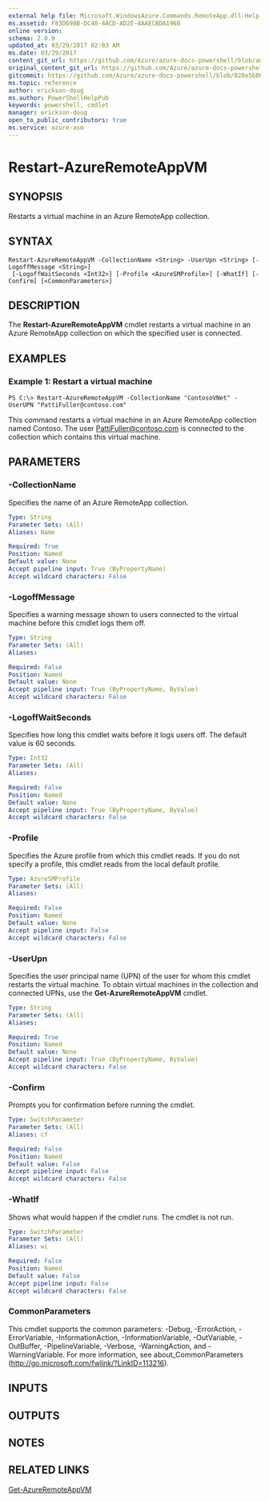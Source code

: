 ```yaml
---
external help file: Microsoft.WindowsAzure.Commands.RemoteApp.dll-Help.xml
ms.assetid: F83D698B-DC48-4ACD-AD2E-4AAECBDA196B
online version:
schema: 2.0.0
updated_at: 03/29/2017 02:03 AM
ms.date: 03/29/2017
content_git_url: https://github.com/Azure/azure-docs-powershell/blob/anne052617/azureps-cmdlets-docs/ServiceManagement/Azure/v3.7.0/Restart-AzureRemoteAppVM.md
original_content_git_url: https://github.com/Azure/azure-docs-powershell/blob/anne052617/azureps-cmdlets-docs/ServiceManagement/Azure/v3.7.0/Restart-AzureRemoteAppVM.md
gitcommit: https://github.com/Azure/azure-docs-powershell/blob/828e5b8648af6bdf3119ffe0cd409647f00de183
ms.topic: reference
author: erickson-doug
ms.author: PowerShellHelpPub
keywords: powershell, cmdlet
manager: erickson-doug
open_to_public_contributors: true
ms.service: azure-asm
---
```


# Restart-AzureRemoteAppVM

## SYNOPSIS
Restarts a virtual machine in an Azure RemoteApp collection.

## SYNTAX

```
Restart-AzureRemoteAppVM -CollectionName <String> -UserUpn <String> [-LogoffMessage <String>]
 [-LogoffWaitSeconds <Int32>] [-Profile <AzureSMProfile>] [-WhatIf] [-Confirm] [<CommonParameters>]
```

## DESCRIPTION
The **Restart-AzureRemoteAppVM** cmdlet restarts a virtual machine in an Azure RemoteApp collection on which the specified user is connected.

## EXAMPLES

### Example 1: Restart a virtual machine
```
PS C:\> Restart-AzureRemoteAppVM -CollectionName "ContosoVNet" -UserUPN "PattiFuller@contoso.com"
```

This command restarts a virtual machine in an Azure RemoteApp collection named Contoso.
The user PattiFuller@contoso.com is connected to the collection which contains this virtual machine.

## PARAMETERS

### -CollectionName
Specifies the name of an Azure RemoteApp collection.

```yaml
Type: String
Parameter Sets: (All)
Aliases: Name

Required: True
Position: Named
Default value: None
Accept pipeline input: True (ByPropertyName)
Accept wildcard characters: False
```

### -LogoffMessage
Specifies a warning message shown to users connected to the virtual machine before this cmdlet logs them off.

```yaml
Type: String
Parameter Sets: (All)
Aliases: 

Required: False
Position: Named
Default value: None
Accept pipeline input: True (ByPropertyName, ByValue)
Accept wildcard characters: False
```

### -LogoffWaitSeconds
Specifies how long this cmdlet waits before it logs users off.
The default value is 60 seconds.

```yaml
Type: Int32
Parameter Sets: (All)
Aliases: 

Required: False
Position: Named
Default value: None
Accept pipeline input: True (ByPropertyName, ByValue)
Accept wildcard characters: False
```

### -Profile
Specifies the Azure profile from which this cmdlet reads.
If you do not specify a profile, this cmdlet reads from the local default profile.

```yaml
Type: AzureSMProfile
Parameter Sets: (All)
Aliases: 

Required: False
Position: Named
Default value: None
Accept pipeline input: False
Accept wildcard characters: False
```

### -UserUpn
Specifies the user principal name (UPN) of the user for whom this cmdlet restarts the virtual machine.
To obtain virtual machines in the collection and connected UPNs, use the **Get-AzureRemoteAppVM** cmdlet.

```yaml
Type: String
Parameter Sets: (All)
Aliases: 

Required: True
Position: Named
Default value: None
Accept pipeline input: True (ByPropertyName, ByValue)
Accept wildcard characters: False
```

### -Confirm
Prompts you for confirmation before running the cmdlet.

```yaml
Type: SwitchParameter
Parameter Sets: (All)
Aliases: cf

Required: False
Position: Named
Default value: False
Accept pipeline input: False
Accept wildcard characters: False
```

### -WhatIf
Shows what would happen if the cmdlet runs.
The cmdlet is not run.

```yaml
Type: SwitchParameter
Parameter Sets: (All)
Aliases: wi

Required: False
Position: Named
Default value: False
Accept pipeline input: False
Accept wildcard characters: False
```

### CommonParameters
This cmdlet supports the common parameters: -Debug, -ErrorAction, -ErrorVariable, -InformationAction, -InformationVariable, -OutVariable, -OutBuffer, -PipelineVariable, -Verbose, -WarningAction, and -WarningVariable. For more information, see about_CommonParameters (http://go.microsoft.com/fwlink/?LinkID=113216).

## INPUTS

## OUTPUTS

## NOTES

## RELATED LINKS

[Get-AzureRemoteAppVM](./Get-AzureRemoteAppVM.md)


